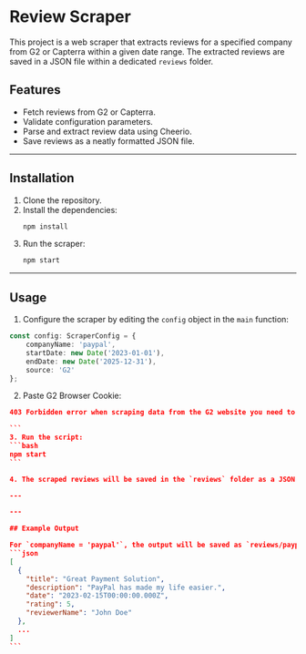 # Review Scraper

This project is a web scraper that extracts reviews for a specified company from G2 or Capterra within a given date range. The extracted reviews are saved in a JSON file within a dedicated `reviews` folder.

## Features
- Fetch reviews from G2 or Capterra.
- Validate configuration parameters.
- Parse and extract review data using Cheerio.
- Save reviews as a neatly formatted JSON file.

---

## Installation

1. Clone the repository.
2. Install the dependencies:
   ```bash
   npm install
   ```
3. Run the scraper:
   ```bash
   npm start
   ```
---

## Usage

1. Configure the scraper by editing the `config` object in the `main` function:

```typescript
const config: ScraperConfig = {
    companyName: 'paypal',
    startDate: new Date('2023-01-01'),
    endDate: new Date('2025-12-31'),
    source: 'G2'
};
```
2. Paste G2 Browser Cookie:

``````json
403 Forbidden error when scraping data from the G2 website you need to mimic the browser's request headers and parameters closely, including copying the exact Cookie value from your browser when accessing the G2 site. This approach makes the server think the requests are coming from a legitimate browser session.

```
3. Run the script:
```bash
npm start
```

4. The scraped reviews will be saved in the `reviews` folder as a JSON file named after the company.

---

---

## Example Output

For `companyName = 'paypal'`, the output will be saved as `reviews/paypal.json` with content:
```json
[
  {
    "title": "Great Payment Solution",
    "description": "PayPal has made my life easier.",
    "date": "2023-02-15T00:00:00.000Z",
    "rating": 5,
    "reviewerName": "John Doe"
  },
  ...
]
```